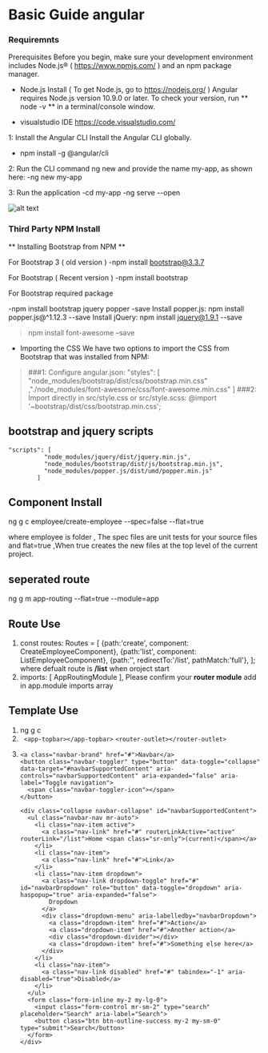 # Basic Guide angular 

### Requiremnts

Prerequisites
Before you begin, make sure your development environment includes Node.js® ( https://www.npmjs.com/ ) and an npm package manager.

- Node.js Install ( To get Node.js, go to https://nodejs.org/ )
 Angular requires Node.js version 10.9.0 or later. To check your version, run ** node -v ** in a terminal/console window.
 
 - visualstudio IDE https://code.visualstudio.com/
 
1: Install the Angular CLI
 Install the Angular CLI globally.
 - npm install -g @angular/cli
 
2: Run the CLI command ng new and provide the name my-app, as shown here:
 -ng new my-app
 
3: Run the application
 -cd my-app
 -ng serve --open

![alt text](https://www.eclipse.org/community/eclipse_newsletter/2017/january/images/cli.png)

### Third Party NPM Install

**  Installing Bootstrap from NPM ** 

For Bootstrap 3 ( old version )
 -npm install bootstrap@3.3.7
 
 For Bootstrap  ( Recent version )
 -npm install bootstrap
 
 For Bootstrap required package
 
 -npm install bootstrap jquery popper -save 
Install popper.js: npm install popper.js@^1.12.3 --save
Install jQuery: npm install jquery@1.9.1 --save
 
> npm install font-awesome –save 
-  Importing the CSS
We have two options to import the CSS from Bootstrap that was installed from NPM:

> ###1: Configure angular.json:
    "styles": [
              "node_modules/bootstrap/dist/css/bootstrap.min.css"
               ,"./node_modules/font-awesome/css/font-awesome.min.css"
               ]
> ###2: Import directly in src/style.css or src/style.scss:
@import '~bootstrap/dist/css/bootstrap.min.css';
## bootstrap and jquery scripts
    "scripts": [
              "node_modules/jquery/dist/jquery.min.js",
              "node_modules/bootstrap/dist/js/bootstrap.min.js",
              "node_modules/popper.js/dist/umd/popper.min.js"
            ]

## Component Install

ng g c employee/create-employee --spec=false --flat=true

where employee is folder , The spec files are unit tests for your source files and flat=true ,When true creates the new files at the top level of the current project.

## seperated  route

 ng g m app-routing --flat=true --module=app

## Route Use
 1. const routes: Routes = [
  {path:'create', component: CreateEmployeeComponent},
  {path:'list', component: ListEmployeeComponent},
  {path:'', redirectTo:'/list', pathMatch:'full'},
];
where defualt route is **/list** when oroject start
 2. imports: [
    AppRoutingModule
  ],
Please confirm your **router module** add in app.module imports array
## Template Use
1. ng g c 
2. ``` <app-topbar></app-topbar>```
   ```<router-outlet></router-outlet>```
3.  ```<nav class="navbar navbar-expand-lg navbar-dark bg-dark"> 
    <a class="navbar-brand" href="#">Navbar</a>
    <button class="navbar-toggler" type="button" data-toggle="collapse" data-target="#navbarSupportedContent" aria-controls="navbarSupportedContent" aria-expanded="false" aria-label="Toggle navigation">
      <span class="navbar-toggler-icon"></span>
    </button>
  
    <div class="collapse navbar-collapse" id="navbarSupportedContent">
      <ul class="navbar-nav mr-auto">
        <li class="nav-item active">
          <a class="nav-link" href="#" routerLinkActive="active" routerLink="/list">Home <span class="sr-only">(current)</span></a>
        </li>
        <li class="nav-item">
          <a class="nav-link" href="#">Link</a>
        </li>
        <li class="nav-item dropdown">
          <a class="nav-link dropdown-toggle" href="#" id="navbarDropdown" role="button" data-toggle="dropdown" aria-haspopup="true" aria-expanded="false">
            Dropdown
          </a>
          <div class="dropdown-menu" aria-labelledby="navbarDropdown">
            <a class="dropdown-item" href="#">Action</a>
            <a class="dropdown-item" href="#">Another action</a>
            <div class="dropdown-divider"></div>
            <a class="dropdown-item" href="#">Something else here</a>
          </div>
        </li>
        <li class="nav-item">
          <a class="nav-link disabled" href="#" tabindex="-1" aria-disabled="true">Disabled</a>
        </li>
      </ul>
      <form class="form-inline my-2 my-lg-0">
        <input class="form-control mr-sm-2" type="search" placeholder="Search" aria-label="Search">
        <button class="btn btn-outline-success my-2 my-sm-0" type="submit">Search</button>
      </form>
    </div>
  </nav>  

   

